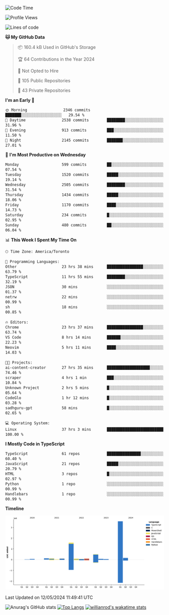 <!--START_SECTION:waka-->
![Code Time](http://img.shields.io/badge/Code%20Time-1%2C546%20hrs%2016%20mins-blue)

![Profile Views](http://img.shields.io/badge/Profile%20Views-0-blue)

![Lines of code](https://img.shields.io/badge/From%20Hello%20World%20I%27ve%20Written-6.5%20million%20lines%20of%20code-blue)

**🐱 My GitHub Data** 

> 📦 160.4 kB Used in GitHub's Storage 
 > 
> 🏆 64 Contributions in the Year 2024
 > 
> 🚫 Not Opted to Hire
 > 
> 📜 105 Public Repositories 
 > 
> 🔑 43 Private Repositories 
 > 
**I'm an Early 🐤** 

```text
🌞 Morning                2346 commits        ███████░░░░░░░░░░░░░░░░░░   29.54 % 
🌆 Daytime                2538 commits        ████████░░░░░░░░░░░░░░░░░   31.96 % 
🌃 Evening                913 commits         ███░░░░░░░░░░░░░░░░░░░░░░   11.50 % 
🌙 Night                  2145 commits        ███████░░░░░░░░░░░░░░░░░░   27.01 % 
```
📅 **I'm Most Productive on Wednesday** 

```text
Monday                   599 commits         ██░░░░░░░░░░░░░░░░░░░░░░░   07.54 % 
Tuesday                  1520 commits        █████░░░░░░░░░░░░░░░░░░░░   19.14 % 
Wednesday                2505 commits        ████████░░░░░░░░░░░░░░░░░   31.54 % 
Thursday                 1434 commits        █████░░░░░░░░░░░░░░░░░░░░   18.06 % 
Friday                   1170 commits        ████░░░░░░░░░░░░░░░░░░░░░   14.73 % 
Saturday                 234 commits         █░░░░░░░░░░░░░░░░░░░░░░░░   02.95 % 
Sunday                   480 commits         ██░░░░░░░░░░░░░░░░░░░░░░░   06.04 % 
```


📊 **This Week I Spent My Time On** 

```text
🕑︎ Time Zone: America/Toronto

💬 Programming Languages: 
Other                    23 hrs 38 mins      ████████████████░░░░░░░░░   63.79 % 
TypeScript               11 hrs 55 mins      ████████░░░░░░░░░░░░░░░░░   32.19 % 
JSON                     30 mins             ░░░░░░░░░░░░░░░░░░░░░░░░░   01.37 % 
netrw                    22 mins             ░░░░░░░░░░░░░░░░░░░░░░░░░   00.99 % 
sh                       18 mins             ░░░░░░░░░░░░░░░░░░░░░░░░░   00.85 % 

🔥 Editors: 
Chrome                   23 hrs 37 mins      ████████████████░░░░░░░░░   63.74 % 
VS Code                  8 hrs 14 mins       ██████░░░░░░░░░░░░░░░░░░░   22.23 % 
Neovim                   5 hrs 11 mins       ████░░░░░░░░░░░░░░░░░░░░░   14.03 % 

🐱‍💻 Projects: 
ai-content-creator       27 hrs 35 mins      ███████████████████░░░░░░   74.46 % 
scraper                  4 hrs 1 min         ███░░░░░░░░░░░░░░░░░░░░░░   10.84 % 
Unknown Project          2 hrs 5 mins        █░░░░░░░░░░░░░░░░░░░░░░░░   05.64 % 
CodeGlo                  1 hr 12 mins        █░░░░░░░░░░░░░░░░░░░░░░░░   03.28 % 
sadhguru-gpt             58 mins             █░░░░░░░░░░░░░░░░░░░░░░░░   02.65 % 

💻 Operating System: 
Linux                    37 hrs 3 mins       █████████████████████████   100.00 % 
```

**I Mostly Code in TypeScript** 

```text
TypeScript               61 repos            ███████████████░░░░░░░░░░   60.40 % 
JavaScript               21 repos            █████░░░░░░░░░░░░░░░░░░░░   20.79 % 
HTML                     3 repos             █░░░░░░░░░░░░░░░░░░░░░░░░   02.97 % 
Python                   1 repo              ░░░░░░░░░░░░░░░░░░░░░░░░░   00.99 % 
Handlebars               1 repo              ░░░░░░░░░░░░░░░░░░░░░░░░░   00.99 % 
```



**Timeline**

![Lines of Code chart](https://raw.githubusercontent.com/wise-introvert/wise-introvert/master/assets/bar_graph.png)


 Last Updated on 12/05/2024 11:49:41 UTC
<!--END_SECTION:waka-->

![Anurag's GitHub stats](https://github-readme-stats.vercel.app/api?username=wise-introvert&count_private=true&show_icons=true)
[![Top Langs](https://github-readme-stats.vercel.app/api/top-langs/?username=wise-introvert&langs_count=10)](https://github.com/anuraghazra/github-readme-stats)
[![willianrod's wakatime stats](https://github-readme-stats.vercel.app/api/wakatime?username=wiseintrovert)](https://github.com/anuraghazra/github-readme-stats)
